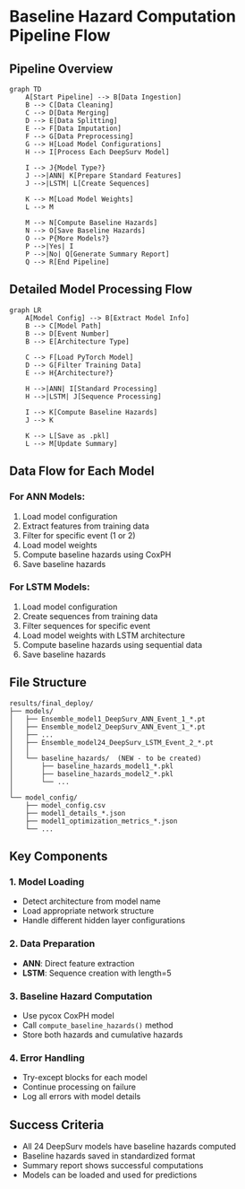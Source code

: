 # Baseline Hazard Computation Pipeline Flow

## Pipeline Overview

```mermaid
graph TD
    A[Start Pipeline] --> B[Data Ingestion]
    B --> C[Data Cleaning]
    C --> D[Data Merging]
    D --> E[Data Splitting]
    E --> F[Data Imputation]
    F --> G[Data Preprocessing]
    G --> H[Load Model Configurations]
    H --> I[Process Each DeepSurv Model]
    
    I --> J{Model Type?}
    J -->|ANN| K[Prepare Standard Features]
    J -->|LSTM| L[Create Sequences]
    
    K --> M[Load Model Weights]
    L --> M
    
    M --> N[Compute Baseline Hazards]
    N --> O[Save Baseline Hazards]
    O --> P{More Models?}
    P -->|Yes| I
    P -->|No| Q[Generate Summary Report]
    Q --> R[End Pipeline]
```

## Detailed Model Processing Flow

```mermaid
graph LR
    A[Model Config] --> B[Extract Model Info]
    B --> C[Model Path]
    B --> D[Event Number]
    B --> E[Architecture Type]
    
    C --> F[Load PyTorch Model]
    D --> G[Filter Training Data]
    E --> H{Architecture?}
    
    H -->|ANN| I[Standard Processing]
    H -->|LSTM| J[Sequence Processing]
    
    I --> K[Compute Baseline Hazards]
    J --> K
    
    K --> L[Save as .pkl]
    L --> M[Update Summary]
```

## Data Flow for Each Model

### For ANN Models:
1. Load model configuration
2. Extract features from training data
3. Filter for specific event (1 or 2)
4. Load model weights
5. Compute baseline hazards using CoxPH
6. Save baseline hazards

### For LSTM Models:
1. Load model configuration
2. Create sequences from training data
3. Filter sequences for specific event
4. Load model weights with LSTM architecture
5. Compute baseline hazards using sequential data
6. Save baseline hazards

## File Structure

```
results/final_deploy/
├── models/
│   ├── Ensemble_model1_DeepSurv_ANN_Event_1_*.pt
│   ├── Ensemble_model2_DeepSurv_ANN_Event_1_*.pt
│   ├── ...
│   ├── Ensemble_model24_DeepSurv_LSTM_Event_2_*.pt
│   │
│   └── baseline_hazards/  (NEW - to be created)
│       ├── baseline_hazards_model1_*.pkl
│       ├── baseline_hazards_model2_*.pkl
│       └── ...
│
└── model_config/
    ├── model_config.csv
    ├── model1_details_*.json
    ├── model1_optimization_metrics_*.json
    └── ...
```

## Key Components

### 1. Model Loading
- Detect architecture from model name
- Load appropriate network structure
- Handle different hidden layer configurations

### 2. Data Preparation
- **ANN**: Direct feature extraction
- **LSTM**: Sequence creation with length=5

### 3. Baseline Hazard Computation
- Use pycox CoxPH model
- Call `compute_baseline_hazards()` method
- Store both hazards and cumulative hazards

### 4. Error Handling
- Try-except blocks for each model
- Continue processing on failure
- Log all errors with model details

## Success Criteria
- All 24 DeepSurv models have baseline hazards computed
- Baseline hazards saved in standardized format
- Summary report shows successful computations
- Models can be loaded and used for predictions